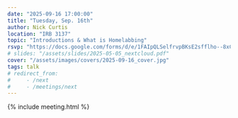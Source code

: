 ```yaml
---
date: "2025-09-16 17:00:00"
title: "Tuesday, Sep. 16th"
author: Nick Curtis
location: "IRB 3137"
topic: "Introductions & What is Homelabbing"
rsvp: "https://docs.google.com/forms/d/e/1FAIpQLSelfrvpBKsE2sfflho--8xCxq8s6dRBWQmwvJh8XnuZqNMNSg/viewform?embedded=true"
# slides: "/assets/slides/2025-05-05_nextcloud.pdf"
cover: "/assets/images/covers/2025-09-16_cover.jpg"
tags: talk
# redirect_from:
#     - /next
#     - /meetings/next
---
```


{% include meeting.html %}